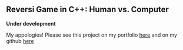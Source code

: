 ## Reversi Game in C++: Human vs. Computer

**Under development** 

My appologies! Please see this project on my portfolio [here](/pdf/Portfolio.pdf) and on my github [here](https://github.com/slin14/reversi)
